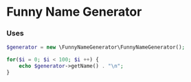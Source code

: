 # Funny Name Generator

### Uses
```php
$generator = new \FunnyNameGenerator\FunnyNameGenerator();

for($i = 0; $i < 100; $i ++) {
    echo $generator->getName() . "\n";
}
```
